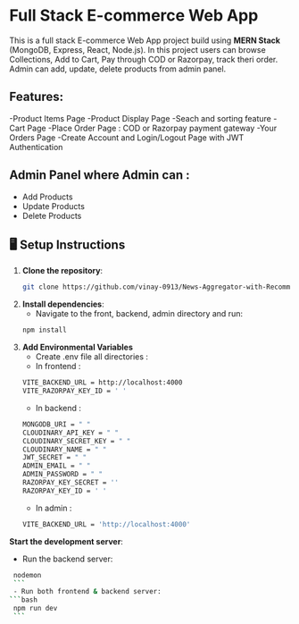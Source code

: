 # Full Stack E-commerce Web App
This is a full stack E-commerce Web App project build using **MERN Stack** (MongoDB, Express, React, Node.js). In this project users can browse Collections, Add to Cart, Pay through COD or Razorpay, track theri order. Admin can add, update, delete products from admin panel. 

## Features: 
-Product Items Page
-Product Display Page
-Seach and sorting feature
-Cart Page
-Place Order Page : COD or Razorpay payment gateway
-Your Orders Page
-Create Account and Login/Logout Page with JWT Authentication

## Admin Panel where Admin can : 
* Add Products
* Update Products
* Delete Products

## 🖥️ Setup Instructions

1. **Clone the repository**:
    ```bash
    git clone https://github.com/vinay-0913/News-Aggregator-with-Recommendation-System.git
    ```
2. **Install dependencies**:
   - Navigate to the front, backend, admin directory and run:
    ```bash
    npm install
    ```
3. **Add Environmental Variables**
   - Create .env file all directories :
    - In frontend :
     ```bash
    VITE_BACKEND_URL = http://localhost:4000
    VITE_RAZORPAY_KEY_ID = ' '
    ```
    - In backend : 
     ```bash
    MONGODB_URI = " "
    CLOUDINARY_API_KEY = " "
    CLOUDINARY_SECRET_KEY = " "
    CLOUDINARY_NAME = " "
    JWT_SECRET = " "
    ADMIN_EMAIL = " "
    ADMIN_PASSWORD = " "
    RAZORPAY_KEY_SECRET = ''
    RAZORPAY_KEY_ID = ' '
    ```
    - In admin :
     ```bash
    VITE_BACKEND_URL = 'http://localhost:4000'
    ```
**Start the development server**:
   - Run the backend server:
   ```bash
    nodemon
    ```
    - Run both frontend & backend server:
   ```bash
    npm run dev
    ```
  

